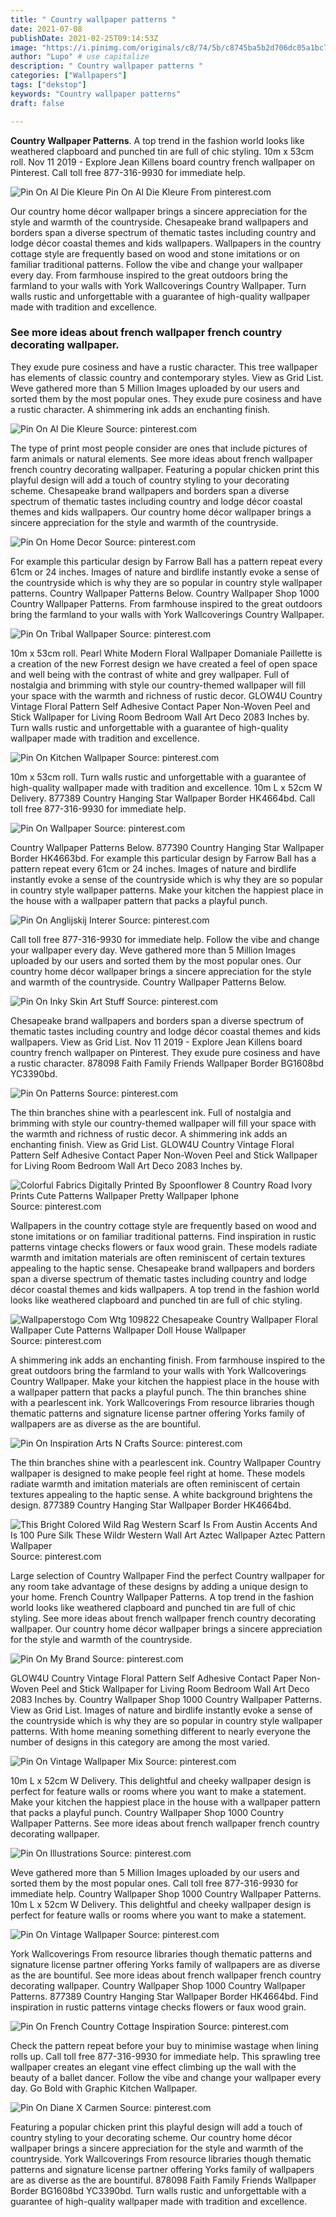 ```yaml
---
title: " Country wallpaper patterns "
date: 2021-07-08
publishDate: 2021-02-25T09:14:53Z
image: "https://i.pinimg.com/originals/c8/74/5b/c8745ba5b2d706dc05a1bc79d6dbdbea.png"
author: "Lupo" # use capitalize
description: " Country wallpaper patterns "
categories: ["Wallpapers"]
tags: ["dekstop"]
keywords: "Country wallpaper patterns"
draft: false

---
```



**Country Wallpaper Patterns**. A top trend in the fashion world looks like weathered clapboard and punched tin are full of chic styling. 10m x 53cm roll. Nov 11 2019 - Explore Jean Killens board country french wallpaper on Pinterest. Call toll free 877-316-9930 for immediate help.

![Pin On Al Die Kleure](https://i.pinimg.com/originals/02/dc/14/02dc140cff314792338202252b1d4ee8.jpg "Pin On Al Die Kleure")
Pin On Al Die Kleure From pinterest.com


Our country home décor wallpaper brings a sincere appreciation for the style and warmth of the countryside. Chesapeake brand wallpapers and borders span a diverse spectrum of thematic tastes including country and lodge décor coastal themes and kids wallpapers. Wallpapers in the country cottage style are frequently based on wood and stone imitations or on familiar traditional patterns. Follow the vibe and change your wallpaper every day. From farmhouse inspired to the great outdoors bring the farmland to your walls with York Wallcoverings Country Wallpaper. Turn walls rustic and unforgettable with a guarantee of high-quality wallpaper made with tradition and excellence.

### See more ideas about french wallpaper french country decorating wallpaper.

They exude pure cosiness and have a rustic character. This tree wallpaper has elements of classic country and contemporary styles. View as Grid List. Weve gathered more than 5 Million Images uploaded by our users and sorted them by the most popular ones. They exude pure cosiness and have a rustic character. A shimmering ink adds an enchanting finish.


![Pin On Al Die Kleure](https://i.pinimg.com/originals/02/dc/14/02dc140cff314792338202252b1d4ee8.jpg "Pin On Al Die Kleure")
Source: pinterest.com

The type of print most people consider are ones that include pictures of farm animals or natural elements. See more ideas about french wallpaper french country decorating wallpaper. Featuring a popular chicken print this playful design will add a touch of country styling to your decorating scheme. Chesapeake brand wallpapers and borders span a diverse spectrum of thematic tastes including country and lodge décor coastal themes and kids wallpapers. Our country home décor wallpaper brings a sincere appreciation for the style and warmth of the countryside.

![Pin On Home Decor](https://i.pinimg.com/originals/61/12/a7/6112a72018b351ab523bfe8c50a6220f.jpg "Pin On Home Decor")
Source: pinterest.com

For example this particular design by Farrow Ball has a pattern repeat every 61cm or 24 inches. Images of nature and birdlife instantly evoke a sense of the countryside which is why they are so popular in country style wallpaper patterns. Country Wallpaper Patterns Below. Country Wallpaper Shop 1000 Country Wallpaper Patterns. From farmhouse inspired to the great outdoors bring the farmland to your walls with York Wallcoverings Country Wallpaper.

![Pin On Tribal Wallpaper](https://i.pinimg.com/originals/22/86/7a/22867a95c8245f446d67a7d5825cf1d1.jpg "Pin On Tribal Wallpaper")
Source: pinterest.com

10m x 53cm roll. Pearl White Modern Floral Wallpaper Domaniale Paillette is a creation of the new Forrest design we have created a feel of open space and well being with the contrast of white and grey wallpaper. Full of nostalgia and brimming with style our country-themed wallpaper will fill your space with the warmth and richness of rustic decor. GLOW4U Country Vintage Floral Pattern Self Adhesive Contact Paper Non-Woven Peel and Stick Wallpaper for Living Room Bedroom Wall Art Deco 2083 Inches by. Turn walls rustic and unforgettable with a guarantee of high-quality wallpaper made with tradition and excellence.

![Pin On Kitchen Wallpaper](https://i.pinimg.com/736x/bc/be/64/bcbe644b152081e4ebb1807357862532.jpg "Pin On Kitchen Wallpaper")
Source: pinterest.com

10m x 53cm roll. Turn walls rustic and unforgettable with a guarantee of high-quality wallpaper made with tradition and excellence. 10m L x 52cm W Delivery. 877389 Country Hanging Star Wallpaper Border HK4664bd. Call toll free 877-316-9930 for immediate help.

![Pin On Wallpaper](https://i.pinimg.com/originals/e1/ea/d6/e1ead64b38dba31894dd3f380b5504dd.png "Pin On Wallpaper")
Source: pinterest.com

Country Wallpaper Patterns Below. 877390 Country Hanging Star Wallpaper Border HK4663bd. For example this particular design by Farrow Ball has a pattern repeat every 61cm or 24 inches. Images of nature and birdlife instantly evoke a sense of the countryside which is why they are so popular in country style wallpaper patterns. Make your kitchen the happiest place in the house with a wallpaper pattern that packs a playful punch.

![Pin On Anglijskij Interer](https://i.pinimg.com/originals/2f/e3/95/2fe39565bc0db27c9d5b2c3e9ba46e37.jpg "Pin On Anglijskij Interer")
Source: pinterest.com

Call toll free 877-316-9930 for immediate help. Follow the vibe and change your wallpaper every day. Weve gathered more than 5 Million Images uploaded by our users and sorted them by the most popular ones. Our country home décor wallpaper brings a sincere appreciation for the style and warmth of the countryside. Country Wallpaper Patterns Below.

![Pin On Inky Skin Art Stuff](https://i.pinimg.com/originals/ff/a9/1b/ffa91bf1b2a88e6ff3fd6047ce53d642.jpg "Pin On Inky Skin Art Stuff")
Source: pinterest.com

Chesapeake brand wallpapers and borders span a diverse spectrum of thematic tastes including country and lodge décor coastal themes and kids wallpapers. View as Grid List. Nov 11 2019 - Explore Jean Killens board country french wallpaper on Pinterest. They exude pure cosiness and have a rustic character. 878098 Faith Family Friends Wallpaper Border BG1608bd YC3390bd.

![Pin On Patterns](https://i.pinimg.com/originals/13/ac/d1/13acd1b55dd4a24c7803a69dda093083.jpg "Pin On Patterns")
Source: pinterest.com

The thin branches shine with a pearlescent ink. Full of nostalgia and brimming with style our country-themed wallpaper will fill your space with the warmth and richness of rustic decor. A shimmering ink adds an enchanting finish. View as Grid List. GLOW4U Country Vintage Floral Pattern Self Adhesive Contact Paper Non-Woven Peel and Stick Wallpaper for Living Room Bedroom Wall Art Deco 2083 Inches by.

![Colorful Fabrics Digitally Printed By Spoonflower 8 Country Road Ivory Prints Cute Patterns Wallpaper Pretty Wallpaper Iphone](https://i.pinimg.com/736x/d9/8d/be/d98dbe84bf86aaca076df60650711486.jpg "Colorful Fabrics Digitally Printed By Spoonflower 8 Country Road Ivory Prints Cute Patterns Wallpaper Pretty Wallpaper Iphone")
Source: pinterest.com

Wallpapers in the country cottage style are frequently based on wood and stone imitations or on familiar traditional patterns. Find inspiration in rustic patterns vintage checks flowers or faux wood grain. These models radiate warmth and imitation materials are often reminiscent of certain textures appealing to the haptic sense. Chesapeake brand wallpapers and borders span a diverse spectrum of thematic tastes including country and lodge décor coastal themes and kids wallpapers. A top trend in the fashion world looks like weathered clapboard and punched tin are full of chic styling.

![Wallpaperstogo Com Wtg 109822 Chesapeake Country Wallpaper Floral Wallpaper Cute Patterns Wallpaper Doll House Wallpaper](https://i.pinimg.com/originals/1c/c5/cc/1cc5cc266065e4c3c7e2f7c6e2aa749b.jpg "Wallpaperstogo Com Wtg 109822 Chesapeake Country Wallpaper Floral Wallpaper Cute Patterns Wallpaper Doll House Wallpaper")
Source: pinterest.com

A shimmering ink adds an enchanting finish. From farmhouse inspired to the great outdoors bring the farmland to your walls with York Wallcoverings Country Wallpaper. Make your kitchen the happiest place in the house with a wallpaper pattern that packs a playful punch. The thin branches shine with a pearlescent ink. York Wallcoverings From resource libraries though thematic patterns and signature license partner offering Yorks family of wallpapers are as diverse as the are bountiful.

![Pin On Inspiration Arts N Crafts](https://i.pinimg.com/originals/b3/61/cc/b361cc7a34ca55fb80cc793eebf0c6c0.jpg "Pin On Inspiration Arts N Crafts")
Source: pinterest.com

The thin branches shine with a pearlescent ink. Country Wallpaper Country wallpaper is designed to make people feel right at home. These models radiate warmth and imitation materials are often reminiscent of certain textures appealing to the haptic sense. A white background brightens the design. 877389 Country Hanging Star Wallpaper Border HK4664bd.

![This Bright Colored Wild Rag Western Scarf Is From Austin Accents And Is 100 Pure Silk These Wildr Western Wall Art Aztec Wallpaper Aztec Pattern Wallpaper](https://i.pinimg.com/originals/e3/db/f1/e3dbf10a2015daf9381e2ce575bc7661.jpg "This Bright Colored Wild Rag Western Scarf Is From Austin Accents And Is 100 Pure Silk These Wildr Western Wall Art Aztec Wallpaper Aztec Pattern Wallpaper")
Source: pinterest.com

Large selection of Country Wallpaper Find the perfect Country wallpaper for any room take advantage of these designs by adding a unique design to your home. French Country Wallpaper Patterns. A top trend in the fashion world looks like weathered clapboard and punched tin are full of chic styling. See more ideas about french wallpaper french country decorating wallpaper. Our country home décor wallpaper brings a sincere appreciation for the style and warmth of the countryside.

![Pin On My Brand](https://i.pinimg.com/originals/70/1b/64/701b64be5a4f6d964aa306764b4402ab.png "Pin On My Brand")
Source: pinterest.com

GLOW4U Country Vintage Floral Pattern Self Adhesive Contact Paper Non-Woven Peel and Stick Wallpaper for Living Room Bedroom Wall Art Deco 2083 Inches by. Country Wallpaper Shop 1000 Country Wallpaper Patterns. View as Grid List. Images of nature and birdlife instantly evoke a sense of the countryside which is why they are so popular in country style wallpaper patterns. With home meaning something different to nearly everyone the number of designs in this category are among the most varied.

![Pin On Vintage Wallpaper Mix](https://i.pinimg.com/originals/5e/df/78/5edf78cdfa11d0dd739152797ee85170.png "Pin On Vintage Wallpaper Mix")
Source: pinterest.com

10m L x 52cm W Delivery. This delightful and cheeky wallpaper design is perfect for feature walls or rooms where you want to make a statement. Make your kitchen the happiest place in the house with a wallpaper pattern that packs a playful punch. Country Wallpaper Shop 1000 Country Wallpaper Patterns. See more ideas about french wallpaper french country decorating wallpaper.

![Pin On Illustrations](https://i.pinimg.com/originals/64/da/7d/64da7d155673278be1ac15c2ecdda8d3.jpg "Pin On Illustrations")
Source: pinterest.com

Weve gathered more than 5 Million Images uploaded by our users and sorted them by the most popular ones. Call toll free 877-316-9930 for immediate help. Country Wallpaper Shop 1000 Country Wallpaper Patterns. 10m L x 52cm W Delivery. This delightful and cheeky wallpaper design is perfect for feature walls or rooms where you want to make a statement.

![Pin On Vintage Wallpaper](https://i.pinimg.com/originals/d7/ca/02/d7ca025339716ef44bcbecb5545ad40b.jpg "Pin On Vintage Wallpaper")
Source: pinterest.com

York Wallcoverings From resource libraries though thematic patterns and signature license partner offering Yorks family of wallpapers are as diverse as the are bountiful. See more ideas about french wallpaper french country decorating wallpaper. Country Wallpaper Shop 1000 Country Wallpaper Patterns. 877389 Country Hanging Star Wallpaper Border HK4664bd. Find inspiration in rustic patterns vintage checks flowers or faux wood grain.

![Pin On French Country Cottage Inspiration](https://i.pinimg.com/originals/0c/3b/1c/0c3b1c81d08c0a44c00571f26ebe4687.jpg "Pin On French Country Cottage Inspiration")
Source: pinterest.com

Check the pattern repeat before your buy to minimise wastage when lining rolls up. Call toll free 877-316-9930 for immediate help. This sprawling tree wallpaper creates an elegant vine effect climbing up the wall with the beauty of a ballet dancer. Follow the vibe and change your wallpaper every day. Go Bold with Graphic Kitchen Wallpaper.

![Pin On Diane X Carmen](https://i.pinimg.com/originals/c8/74/5b/c8745ba5b2d706dc05a1bc79d6dbdbea.png "Pin On Diane X Carmen")
Source: pinterest.com

Featuring a popular chicken print this playful design will add a touch of country styling to your decorating scheme. Our country home décor wallpaper brings a sincere appreciation for the style and warmth of the countryside. York Wallcoverings From resource libraries though thematic patterns and signature license partner offering Yorks family of wallpapers are as diverse as the are bountiful. 878098 Faith Family Friends Wallpaper Border BG1608bd YC3390bd. Turn walls rustic and unforgettable with a guarantee of high-quality wallpaper made with tradition and excellence.

